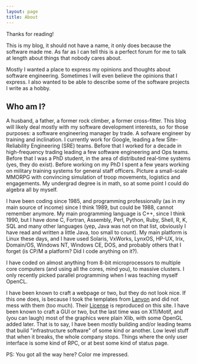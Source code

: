 ```yaml
---
layout: page
title: About
---
```


Thanks for reading!

This is my blog, it should not have a name,
it only does because the software made me.
As far as I can tell this is a perfect forum for me to talk at length
about things that nobody cares about.

Mostly I wanted a place to express my opinions and thoughts about
software engineering.  Sometimes I will even believe the
opinions that I express.
I also wanted to be able to describe some of the software projects I
write as a hobby.

Who am I?
---------

A husband, a father, a former rock climber, a former cross-fitter.
This blog will likely deal mostly with my software development
interests, so for those purposes:  a software engineering manager by
trade.  A sofware engineer by training and inclination.  I currently
work for Google, leading a few Site-Reliability Engineering (SRE) teams.
Before that I worked for a decade in high-frequency trading leading a
few software engineering and Ops teams.
Before that I was a PhD student, in
the area of distributed real-time systems (yes, they do exist).
Before working on my PhD I spent a few years working on military
training systems for general staff officers.  Picture a small-scale
MMORPG with convincing simulation of troop movements, logistics and
engagements.
My undergrad degree is in math, so at some
point I could do algebra all by myself.

I have been coding since 1985, and programming professionally (as in
my main source of income) since I think 1989, but could be 1988,
cannot remember anymore.
My main programming language is C++, since I think 1990, but I have
done C, Fortran, Assembly, Perl, Python, Ruby, Shell, R, K, SQL and
many other
languages (yep, Java was not on that list, obviously I have read and
written a little Java, too small to count).  My main platform is Linux
these days, and I have used Solaris, VxWorks, LynxOS, HP-UX, Irix,
Domain/OS, Windows NT, Windows CE, DOS, and probably others that I
forget (is CP/M a platform?  Did I code anything on it?).

I have coded on almost anything from 8-bit microprocessors to multiple
core computers (and using all the cores, mind you), to massive
clusters.
I only recently picked parallel programming when I was teaching myself
OpenCL.

I have been known to craft a webpage or two, but they do not look
nice.  If this one does, is because I took the templates from
[Lanyon](http://lanyon.getpoole.com/) and did not mess with them (too much).
Their [License](/Third-Party-Licenses.md) is reproduced on this site.  I
have been known to craft a GUI or two, but the 
last time was on X11/Motif, and (you can laugh) most of the graphics
were plain Xlib, with some OpenGL added later.  That is to say, I
have been mostly building and/or leading teams that build "infrastructure
software" of some kind or another.  Low level stuff that when it
breaks, the whole company stops.  Things where the only user interface
is some kind of RPC, or at best some kind of status page.

PS: You got all the way here?  Color me impressed.
